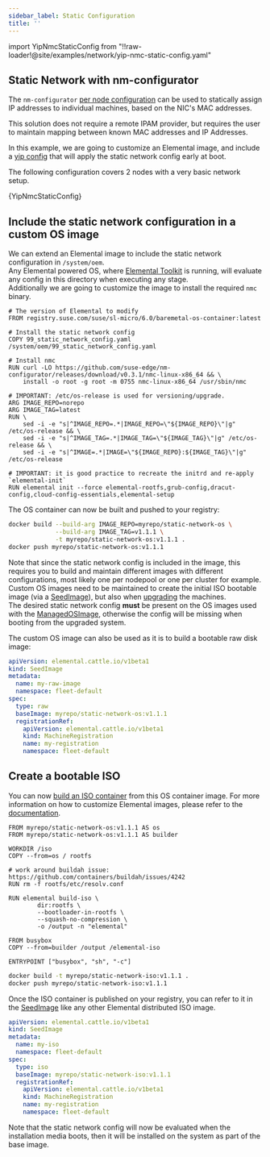 ```yaml
---
sidebar_label: Static Configuration
title: ''
---
```


<head>
  <link rel="canonical" href="https://elemental.docs.rancher.com/networking"/>
</head>

import YipNmcStaticConfig from "!!raw-loader!@site/examples/network/yip-nmc-static-config.yaml"

## Static Network with nm-configurator

The `nm-configurator` [per node configuration](https://github.com/suse-edge/nm-configurator?tab=readme-ov-file#per-node-configurations) can be used to statically assign IP addresses to individual machines, based on the NIC's MAC addresses.  

This solution does not require a remote IPAM provider, but requires the user to maintain mapping between known MAC addresses and IP Addresses.  

In this example, we are going to customize an Elemental image, and include a [yip config](./cloud-config-reference.md#configuration-syntax) that will apply the static network config early at boot.

The following configuration covers 2 nodes with a very basic network setup.  

<CodeBlock language="yaml" title="99_static_network_config.yaml" showLineNumbers>{YipNmcStaticConfig}</CodeBlock>

## Include the static network configuration in a custom OS image

We can extend an Elemental image to include the static network configuration in `/system/oem`.  
Any Elemental powered OS, where [Elemental Toolkit](https://github.com/rancher/elemental-toolkit) is running, will evaluate any config in this directory when executing any stage.  
Additionally we are going to customize the image to install the required `nmc` binary.  

```docker showLineNumbers
# The version of Elemental to modify
FROM registry.suse.com/suse/sl-micro/6.0/baremetal-os-container:latest

# Install the static network config
COPY 99_static_network_config.yaml /system/oem/99_static_network_config.yaml

# Install nmc
RUN curl -LO https://github.com/suse-edge/nm-configurator/releases/download/v0.3.1/nmc-linux-x86_64 && \
    install -o root -g root -m 0755 nmc-linux-x86_64 /usr/sbin/nmc

# IMPORTANT: /etc/os-release is used for versioning/upgrade.
ARG IMAGE_REPO=norepo
ARG IMAGE_TAG=latest
RUN \
    sed -i -e "s|^IMAGE_REPO=.*|IMAGE_REPO=\"${IMAGE_REPO}\"|g" /etc/os-release && \
    sed -i -e "s|^IMAGE_TAG=.*|IMAGE_TAG=\"${IMAGE_TAG}\"|g" /etc/os-release && \
    sed -i -e "s|^IMAGE=.*|IMAGE=\"${IMAGE_REPO}:${IMAGE_TAG}\"|g" /etc/os-release

# IMPORTANT: it is good practice to recreate the initrd and re-apply `elemental-init`
RUN elemental init --force elemental-rootfs,grub-config,dracut-config,cloud-config-essentials,elemental-setup
```

The OS container can now be built and pushed to your registry:  

```bash showLineNumbers
docker build --build-arg IMAGE_REPO=myrepo/static-network-os \
             --build-arg IMAGE_TAG=v1.1.1 \
             -t myrepo/static-network-os:v1.1.1 .
docker push myrepo/static-network-os:v1.1.1
```

Note that since the static network config is included in the image, this requires you to build and maintain different images with different configurations, most likely one per nodepool or one per cluster for example.  
Custom OS images need to be maintained to create the initial ISO bootable image (via a [SeedImage](./seedimage-reference.md)), but also when [upgrading](./upgrade.md) the machines.  
The desired static network config **must** be present on the OS images used with the [ManagedOSImage](./managedosimage-reference.md), otherwise the config will be missing when booting from the upgraded system.  

The custom OS image can also be used as it is to build a bootable raw disk image:  

```yaml showLineNumbers
apiVersion: elemental.cattle.io/v1beta1
kind: SeedImage
metadata:
  name: my-raw-image
  namespace: fleet-default
spec:
  type: raw
  baseImage: myrepo/static-network-os:v1.1.1
  registrationRef:
    apiVersion: elemental.cattle.io/v1beta1
    kind: MachineRegistration
    name: my-registration
    namespace: fleet-default
```

## Create a bootable ISO

You can now [build an ISO container](./custom-images.md#create-a-custom-bootable-installation-iso) from this OS container image. For more information on how to customize Elemental images, please refer to the [documentation](./custom-images.md).  

```docker showLineNumbers
FROM myrepo/static-network-os:v1.1.1 AS os
FROM myrepo/static-network-os:v1.1.1 AS builder

WORKDIR /iso
COPY --from=os / rootfs

# work around buildah issue: https://github.com/containers/buildah/issues/4242
RUN rm -f rootfs/etc/resolv.conf

RUN elemental build-iso \
        dir:rootfs \
        --bootloader-in-rootfs \
        --squash-no-compression \
        -o /output -n "elemental"

FROM busybox
COPY --from=builder /output /elemental-iso

ENTRYPOINT ["busybox", "sh", "-c"]
```

```bash showLineNumbers
docker build -t myrepo/static-network-iso:v1.1.1 .
docker push myrepo/static-network-iso:v1.1.1
```

Once the ISO container is published on your registry, you can refer to it in the [SeedImage](./seedimage-reference.md) like any other Elemental distributed ISO image.  

```yaml
apiVersion: elemental.cattle.io/v1beta1
kind: SeedImage
metadata:
  name: my-iso
  namespace: fleet-default
spec:
  type: iso
  baseImage: myrepo/static-network-iso:v1.1.1
  registrationRef:
    apiVersion: elemental.cattle.io/v1beta1
    kind: MachineRegistration
    name: my-registration
    namespace: fleet-default
```

Note that the static network config will now be evaluated when the installation media boots, then it will be installed on the system as part of the base image.  
